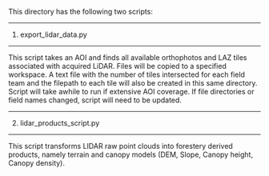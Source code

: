 This directory has the following two scripts:
*********************
1. export_lidar_data.py
*********************
This script takes an AOI and finds all available orthophotos and LAZ tiles associated with
acquired LiDAR. Files will be copied to a specified workspace. A text file
with the number of tiles intersected for each field team and the filepath to
each tile will also be created in this same directory.
Script will take awhile to run if extensive AOI coverage.
If file directories or field names changed, script will need to be updated.

*********************
2. lidar_products_script.py
*********************
This script transforms LIDAR raw point clouds into forestery derived products, namely terrain and canopy models (DEM, Slope, Canopy height, Canopy density). 
